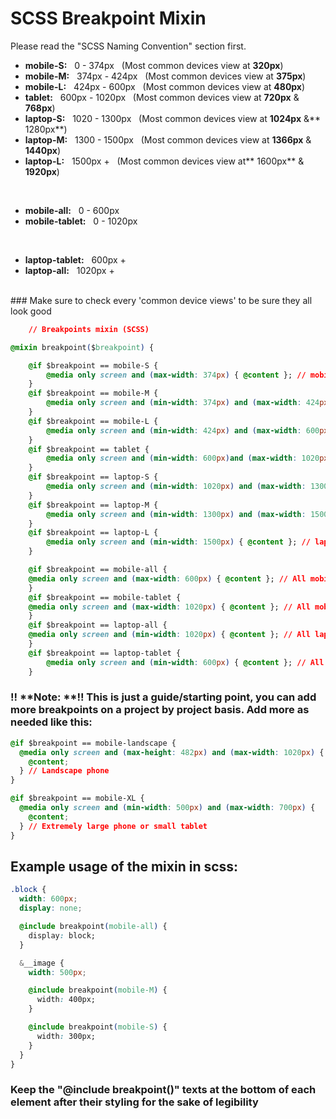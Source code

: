 # SCSS Breakpoint Mixin

Please read the "SCSS Naming Convention" section first.
<br />

-   **mobile-S:** &nbsp; 0 - 374px &nbsp; (Most common devices view at **320px**)
-   **mobile-M:** &nbsp; 374px - 424px &nbsp; (Most common devices view at **375px**)
-   **mobile-L:** &nbsp; 424px - 600px &nbsp; (Most common devices view at **480px**)
-   **tablet:** &nbsp; 600px - 1020px &nbsp; (Most common devices view at **720px** & **768px**)
-   **laptop-S:** &nbsp; 1020 - 1300px &nbsp; (Most common devices view at **1024px** &** 1280px**)
-   **laptop-M:** &nbsp; 1300 - 1500px &nbsp; (Most common devices view at **1366px** & **1440px**)
-   **laptop-L:** &nbsp; 1500px + &nbsp; (Most common devices view at** 1600px** & **1920px**)

<br />

-   **mobile-all:** &nbsp; 0 - 600px
-   **mobile-tablet:** &nbsp; 0 - 1020px
   
<br />

-   **laptop-tablet:** &nbsp; 600px +
-   **laptop-all:** &nbsp; 1020px +
<br />
### Make sure to check every 'common device views' to be sure they all look good

<br />

```css
    // Breakpoints mixin (SCSS)

@mixin breakpoint($breakpoint) {

    @if $breakpoint == mobile-S {
        @media only screen and (max-width: 374px) { @content }; // mobile-S: 0 - 374px (commonly 320px)
    }
    @if $breakpoint == mobile-M {
        @media only screen and (min-width: 374px) and (max-width: 424px) { @content }; // mobile-M: 374px - 424px (commonly 375px)
    }
    @if $breakpoint == mobile-L {
        @media only screen and (min-width: 424px) and (max-width: 600px) { @content }; // mobile-L:   424px - 600px (commonly 480px)
    }
    @if $breakpoint == tablet {
        @media only screen and (min-width: 600px)and (max-width: 1020px) { @content }; // tablet: 600px - 1020px (commonly 720px & 768px)
    }
    @if $breakpoint == laptop-S {
        @media only screen and (min-width: 1020px) and (max-width: 1300px) { @content }; // laptop-S: 1020 - 1300px (commonly 1024px & 1280px)
    }
    @if $breakpoint == laptop-M {
        @media only screen and (min-width: 1300px) and (max-width: 1500px) { @content }; // laptop-M: 1300 - 1500px (commonly 1366px & 1440px)
    }
    @if $breakpoint == laptop-L {
        @media only screen and (min-width: 1500px) { @content }; // laptop-L: 1500px + (commonly 1600px & 1920px)
    }

    @if $breakpoint == mobile-all {
	@media only screen and (max-width: 600px) { @content }; // All mobile breakpoints
	}
    @if $breakpoint == mobile-tablet {
	@media only screen and (max-width: 1020px) { @content }; // All mobile breakpoints + tablet
    }
    @if $breakpoint == laptop-all {
	@media only screen and (min-width: 1020px) { @content }; // All laptop breakpoints
    }
    @if $breakpoint == laptop-tablet {
    	@media only screen and (min-width: 600px) { @content }; // All laptop breakpoints + tablet
    }
```

### !! **Note: **!! This is just a guide/starting point, you can add more breakpoints on a project by project basis. Add more as needed like this:

```css
@if $breakpoint == mobile-landscape {
  @media only screen and (max-height: 482px) and (max-width: 1020px) {
    @content;
  } // Landscape phone
}

@if $breakpoint == mobile-XL {
  @media only screen and (min-width: 500px) and (max-width: 700px) {
    @content;
  } // Extremely large phone or small tablet
}
```

## Example usage of the mixin in scss:

```css
.block {
  width: 600px;
  display: none;

  @include breakpoint(mobile-all) {
    display: block;
  }

  &__image {
    width: 500px;

    @include breakpoint(mobile-M) {
      width: 400px;
    }

    @include breakpoint(mobile-S) {
      width: 300px;
    }
  }
}
```

### Keep the "@include breakpoint()" texts at the bottom of each element after their styling for the sake of legibility

          
